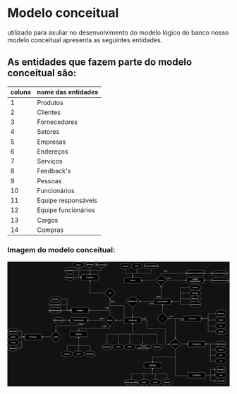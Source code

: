 # Modelo conceitual

utilizado para axuliar no desenvolvimento do modelo lógico do banco nosso modelo conceitual apresenta as seguintes entidades.

## As entidades que fazem parte do modelo conceitual são:

| coluna | nome das entidades|
|--------|----------------|
|1|Produtos| 
|2|Clientes| 
|3|Fornecedores| 
|4|Setores| 
|5|Empresas| 
|6|Endereços| 
|7|Serviços| 
|8|Feedback's| 
|9|Pessoas| 
|10|Funcionários | 
|11|Equipe responsáveis| 
|12|Equipe funcionários| 
|13|Cargos| 
|14|Compras|

### Imagem do modelo conceitual:

<img src="../img/modeloConceitual.jpg">
